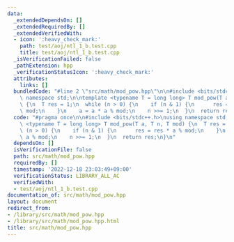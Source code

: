 ```yaml
---
data:
  _extendedDependsOn: []
  _extendedRequiredBy: []
  _extendedVerifiedWith:
  - icon: ':heavy_check_mark:'
    path: test/aoj/ntl_1_b.test.cpp
    title: test/aoj/ntl_1_b.test.cpp
  _isVerificationFailed: false
  _pathExtension: hpp
  _verificationStatusIcon: ':heavy_check_mark:'
  attributes:
    links: []
  bundledCode: "#line 2 \"src/math/mod_pow.hpp\"\n\n#include <bits/stdc++.h>\nusing\
    \ namespace std;\n\ntemplate <typename T = long long> T mod_pow(T a, T n, T mod)\
    \ {\n  T res = 1;\n  while (n > 0) {\n    if (n & 1) {\n      res = res * a %\
    \ mod;\n    }\n    a = a * a % mod;\n    n >>= 1;\n  }\n  return res;\n}\n"
  code: "#pragma once\n\n#include <bits/stdc++.h>\nusing namespace std;\n\ntemplate\
    \ <typename T = long long> T mod_pow(T a, T n, T mod) {\n  T res = 1;\n  while\
    \ (n > 0) {\n    if (n & 1) {\n      res = res * a % mod;\n    }\n    a = a *\
    \ a % mod;\n    n >>= 1;\n  }\n  return res;\n}\n"
  dependsOn: []
  isVerificationFile: false
  path: src/math/mod_pow.hpp
  requiredBy: []
  timestamp: '2022-12-18 23:03:49+09:00'
  verificationStatus: LIBRARY_ALL_AC
  verifiedWith:
  - test/aoj/ntl_1_b.test.cpp
documentation_of: src/math/mod_pow.hpp
layout: document
redirect_from:
- /library/src/math/mod_pow.hpp
- /library/src/math/mod_pow.hpp.html
title: src/math/mod_pow.hpp
---
```

